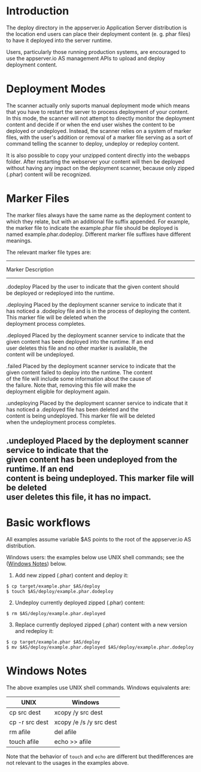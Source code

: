 # Introduction

The deploy directory in the appserver.io Application Server distribution is the location end users can place their 
deployment content (e. g. phar files) to have it deployed into the server runtime.

Users, particularly those running production systems, are encouraged to use the appserver.io AS management APIs to 
upload and deploy deployment content.

# Deployment Modes

The scanner actually only suports manual deployment mode which means that you have to restart the server to process 
deployment of your content. In this mode, the scanner will not attempt to directly monitor the deployment content and 
decide if or when the end user wishes the content to be deployed or undeployed. Instead, the scanner relies on a system 
of marker files, with the user's addition or removal of a marker file serving as a sort of command telling the scanner 
to deploy, undeploy or redeploy content.

It is also possible to copy your unzipped content directly into the webapps folder. After restarting the webserver
your content will then be deployed without having any impact on the deployment scanner, because only zipped (.phar)
content will be recognized.

# Marker Files

The marker files always have the same name as the deployment content to which they relate, but with an additional file 
suffix appended. For example, the marker file to indicate the example.phar file should be deployed is named 
example.phar.dodeploy. Different marker file suffixes have different meanings.

The relevant marker file types are:

------------------------------------------------------------------------------
 Marker        Description                                                     
-------------- ---------------------------------------------------------------
 .dodeploy     Placed by the user to indicate that the given content should    
               be deployed or redeployed into the runtime.                     

 .deploying    Placed by the deployment scanner service to indicate that it    
               has noticed a .dodeploy file and is in the process of deploying 
               the content. This marker file will be deleted when the          
               deployment process completes.                                   

 .deployed     Placed by the deployment scanner service to indicate that the   
               given content has been deployed into the runtime. If an end     
               user deletes this file and no other marker is available, the    
               content will be undeployed.                                     

 .failed       Placed by the deployment scanner service to indicate that the   
               given content failed to deploy into the runtime. The content    
               of the file will include some information about the cause of    
               the failure. Note that, removing this file will make the        
               deployment eligible for deployment again.                       

 .undeploying  Placed by the deployment scanner service to indicate that it    
               has noticed a .deployed file has been deleted and the           
               content is being undeployed. This marker file will be deleted   
               when the undeployment process completes.                        

 .undeployed   Placed by the deployment scanner service to indicate that the   
               given content has been undeployed from the runtime. If an end   
               content is being undeployed. This marker file will be deleted   
               user deletes this file, it has no impact. 
------------------------------------------------------------------------------                      

# Basic workflows

All examples assume variable $AS points to the root of the appserver.io AS distribution.

Windows users: the examples below use UNIX shell commands; see the ([Windows Notes](#windows-notes)) below.

1. Add new zipped (.phar) content and deploy it:

```
$ cp target/example.phar $AS/deploy
$ touch $AS/deploy/example.phar.dodeploy
```

2. Undeploy currently deployed zipped (.phar) content:

```
$ rm $AS/deploy/example.phar.deployed
```

3. Replace currently deployed zipped (.phar) content with a new version and redeploy it:

```
$ cp target/example.phar $AS/deploy
$ mv $AS/deploy/example.phar.deployed $AS/deploy/example.phar.dodeploy
```

# Windows Notes

The above examples use UNIX shell commands. Windows equivalents are:

| UNIX           | Windows                 |
|----------------|-------------------------|
| cp src dest    | xcopy /y src dest       |
| cp -r src dest | xcopy /e /s /y src dest |
| rm afile       | del afile               |
| touch afile    | echo >> afile           |

Note that the behavior of ```touch``` and ```echo``` are different but thedifferences are not relevant to the usages 
in the examples above.